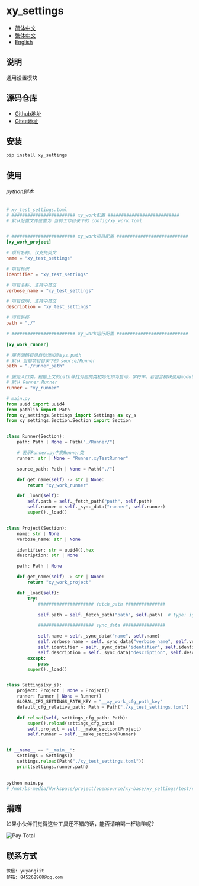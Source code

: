 <!--
 * @Author: yuyanget 845262968@qq.com
 * @Date: 2024-10-19 18:34:54
 * @LastEditors: yuyanget 845262968@qq.com
 * @LastEditTime: 2024-10-19 19:47:22
 * @FilePath: /xy_settings/README.md
 * @Description: 这是默认设置,请设置`customMade`, 打开koroFileHeader查看配置 进行设置: https://github.com/OBKoro1/koro1FileHeader/wiki/%E9%85%8D%E7%BD%AE
-->
# xy_settings

- [简体中文](readme/README_zh_CN.md)
- [繁体中文](readme/README_zh_TW.md)
- [English](readme/README_en.md)

## 说明

通用设置模块

## 源码仓库

- <a href="https://github.com/xy-base/xy_settings.git" target="_blank">Github地址</a>  
- <a href="https://gitee.com/xy-base/xy_settings.git" target="_blank">Gitee地址</a>

## 安装

```bash
pip install xy_settings
```

## 使用

###### python脚本

```toml
# xy_test_settings.toml
# ######################## xy_work配置 ###########################
# 默认配置文件位置为 当前工作目录下的 config/xy_work.toml


# ######################## xy_work项目配置 ###########################
[xy_work_project]

# 项目名称, 仅支持英文
name = "xy_test_settings"

# 项目标识
identifier = "xy_test_settings"

# 项目名称, 支持中英文
verbose_name = "xy_test_settings"

# 项目说明, 支持中英文
description = "xy_test_settings"

# 项目路径
path = "./"

# ######################## xy_work运行配置 ###########################

[xy_work_runner]

# 服务源码目录自动添加到sys.path 
# 默认 当前项目目录下的 source/Runner
path = "./runner_path"

# 服务入口类，根据上文的path寻找对应的类初始化即为启动，字符串，若包含模块使用module.class根据importlib引入
# 默认 Runner.Runner
runner = "xy_runner"

```

```python
# main.py
from uuid import uuid4
from pathlib import Path
from xy_settings.Settings import Settings as xy_s
from xy_settings.Section.Section import Section


class Runner(Section):
    path: Path | None = Path("./Runner/")

    # 表示Runner.py中的Runner类
    runner: str | None = "Runner.xyTestRunner"

    source_path: Path | None = Path("./")

    def get_name(self) -> str | None:
        return "xy_work_runner"

    def _load(self):
        self.path = self._fetch_path("path", self.path)
        self.runner = self._sync_data("runner", self.runner)
        super()._load()


class Project(Section):
    name: str | None
    verbose_name: str | None

    identifier: str = uuid4().hex
    description: str | None

    path: Path | None

    def get_name(self) -> str | None:
        return "xy_work_project"

    def _load(self):
        try:
            ##################### fetch_path ###############

            self.path = self._fetch_path("path", self.path)  # type: ignore

            ##################### sync_data ################

            self.name = self._sync_data("name", self.name)
            self.verbose_name = self._sync_data("verbose_name", self.verbose_name)
            self.identifier = self._sync_data("identifier", self.identifier)  # type: ignore
            self.description = self._sync_data("description", self.description)
        except:
            pass
        super()._load()


class Settings(xy_s):
    project: Project | None = Project()
    runner: Runner | None = Runner()
    GLOBAL_CFG_SETTINGS_PATH_KEY = "__xy_work_cfg_path_key"
    default_cfg_relative_path: Path = Path("./xy_test_settings.toml")

    def reload(self, settings_cfg_path: Path):
        super().reload(settings_cfg_path)
        self.project = self.__make_section(Project)
        self.runner = self.__make_section(Runner)


if __name__ == "__main__":
    settings = Settings()
    settings.reload(Path("./xy_test_settings.toml"))
    print(settings.runner.path)
    
```


```bash
python main.py
# /mnt/bs-media/Workspace/project/opensource/xy-base/xy_settings/test/runner_path
```



## 捐赠

如果小伙伴们觉得这些工具还不错的话，能否请咱喝一杯咖啡呢?  

![Pay-Total](./readme/Pay-Total.png)


## 联系方式

```
微信: yuyangiit
邮箱: 845262968@qq.com
```